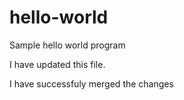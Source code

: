 # hello-world
Sample hello world program

I have updated this file.

I have successfuly merged the changes
